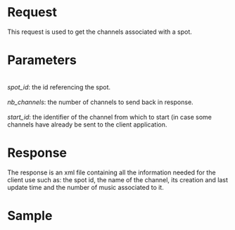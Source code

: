 # Request #
This request is used to get the channels associated with a spot.

# Parameters #
<br><i>spot_id</i>: the id referencing the spot.</br>
<br><i>nb_channels</i>: the number of channels to send back in response.</br>
<br><i>start_id</i>: the identifier of the channel from which to start (in case some channels have already be sent to the client application.</br>

# Response #

The response is an xml file containing all the information needed for the client use such as: the spot id, the name of the channel, its creation and last update time and the number of music associated to it.

# Sample #